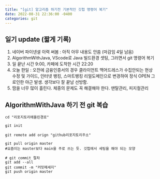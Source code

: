 ```yaml
---
title: "[git] 알고리즘 하기전 기본적인 깃헙 명령어 복기"
date: 2022-08-31 22:36:00 -0400
categories: git 
---
```


## 일기 update (짧게 기록) 
1. 네이버 파이넨셜 이력 써봄 : 아직 아무 내용도 안씀 (마감임 4일 남음)
2. AlgorithmWithJava, VScode로 Java 빌드환경 셋팅, 그러면서 git 명령어 복기
3. 일 끝난 시간 9:00, 카페에 도착한 시간 22:20
4. 오늘 한일 : 오전에 금융인증서의 경우 클라이언트 맥어드레스가 수집안되는 현상 수정 및 가이드, 인터넷 뱅킹, 스마트뱅킹 리얼도메인으로 변경하여 정식 OPEN 그로인한 야근 발생. 생각보다 잘 끝남 선방함.
5. 땀을 너무 많이 흘린다. 체중의 문제도 꼭 해결해야 한다. 맨탈관리, 피지컬관리 

## AlgorithmWithJava 하기 전 git 복습

```git
cd "리포지토리에올린경로"

git init

git remote add orign "github리포지토리주소"

git pull origin master
#요즘이는 master보다 main을 주로 쓰는 듯. 깃헙에서 세팅을 해야 되는 모양

# git commit 절차
git add --all
git commit -m "커밋메세지"
git push origin master

```